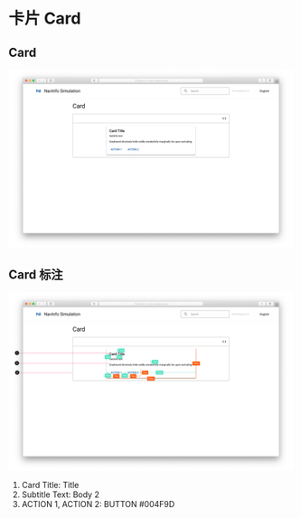 # 卡片 Card

## Card

![UI Framework Container - Card](../../../imgs/ns_ui_framework/components/container/card.png)

## Card 标注

![UI Framework Container - Card](../../../imgs/ns_ui_framework_measure/components/container/card.png)

1. Card Title: Title
2. Subtitle Text: Body 2
3. ACTION 1, ACTION 2: BUTTON #004F9D
